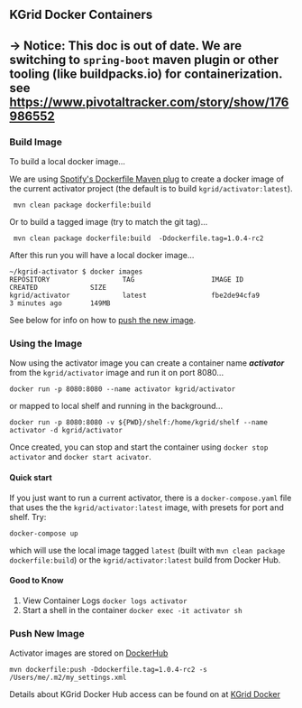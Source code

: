 
## KGrid Docker Containers

## -> Notice: This doc is out of date. We are switching to `spring-boot` maven plugin or other tooling (like buildpacks.io) for containerization. see https://www.pivotaltracker.com/story/show/176986552

### Build Image

To build a local docker image...

We are using [Spotify's Dockerfile Maven plug](https://github.com/spotify/dockerfile-maven) to create a docker image of the current activator project (the default is to build `kgrid/activator:latest`).  

``` mvn clean package dockerfile:build```

Or to build a tagged image (try to match the git tag)...

``` mvn clean package dockerfile:build  -Ddockerfile.tag=1.0.4-rc2```

After this run you will have a local docker image...
```
~/kgrid-activator $ docker images
REPOSITORY                  TAG                   IMAGE ID            CREATED             SIZE
kgrid/activator             latest                fbe2de94cfa9        3 minutes ago       149MB
```
See below for info on how to [push the new image](#push-new-image).

### Using the Image

Now using the activator image you can create a container name ***activator*** from the `kgrid/activator` image and run it on port 8080...
 
```docker run -p 8080:8080 --name activator kgrid/activator```

or mapped to local shelf and running in the background...

```docker run -p 8080:8080 -v ${PWD}/shelf:/home/kgrid/shelf --name activator -d kgrid/activator ```

Once created, you can stop and start the container using `docker stop activator` and `docker start acivator`.

#### Quick start
If you just want to run a current activator, there is a `docker-compose.yaml` file that uses the the `kgrid/activator:latest` image, with presets for port and shelf. Try:

```docker-compose up```

which will use the local image tagged `latest` (built with `mvn clean package dockerfile:build`) or the `kgrid/activator:latest` build from Docker Hub.

#### Good to Know

1. View Container Logs  ```docker logs activator```
1. Start a shell in the container ```docker exec -it activator sh```

### Push New Image

Activator images are stored on [DockerHub](https://cloud.docker.com/u/kgrid/repository/docker/kgrid/activator) 

```mvn dockerfile:push -Ddockerfile.tag=1.0.4-rc2 -s /Users/me/.m2/my_settings.xml ```

Details about KGrid Docker Hub access can be found on at [KGrid Docker](https://github.com/kgrid/kgrid-config/wiki/docker)


